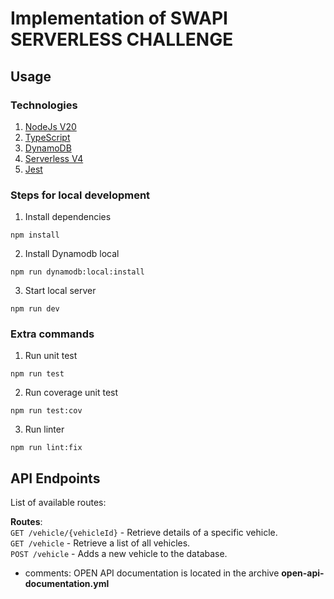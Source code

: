# Implementation of SWAPI SERVERLESS CHALLENGE

## **Usage**

### **Technologies**
1. [NodeJs V20](https://nodejs.org/es)
2. [TypeScript](https://www.typescriptlang.org/)
3. [DynamoDB](https://aws.amazon.com/es/dynamodb/)
4. [Serverless V4](https://www.serverless.com/)
4. [Jest](https://jestjs.io/)

### **Steps for local development**
1. Install dependencies
```
npm install
```
2. Install Dynamodb local
```
npm run dynamodb:local:install
```
3. Start local server
```
npm run dev
```

### **Extra commands**
1. Run unit test
```
npm run test
```
2. Run coverage unit test
```
npm run test:cov
```
3. Run linter
```
npm run lint:fix
```

## API Endpoints

List of available routes:

**Routes**:\
`GET /vehicle/{vehicleId}` - Retrieve details of a specific vehicle.\
`GET /vehicle` - Retrieve a list of all vehicles.\
`POST /vehicle` - Adds a new vehicle to the database.

- comments: OPEN API documentation is located in the archive
**open-api-documentation.yml**


